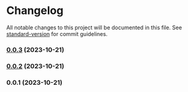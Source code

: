 # Changelog

All notable changes to this project will be documented in this file. See [standard-version](https://github.com/conventional-changelog/standard-version) for commit guidelines.

### [0.0.3](https://github.com/EastSun5566/github-old-feed-userscript/compare/v0.0.2...v0.0.3) (2023-10-21)

### [0.0.2](https://github.com/EastSun5566/github-old-feed-userscript/compare/v0.0.1...v0.0.2) (2023-10-21)

### 0.0.1 (2023-10-21)
